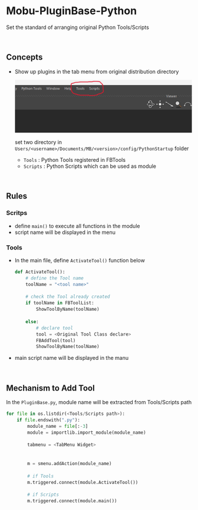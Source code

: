 # Mobu-PluginBase-Python
Set the standard of arranging original Python Tools/Scripts

<br>

## Concepts
- Show up plugins in the tab menu from original distribution directory

    ![alt text](image-1.png)

    set two directory in `Users/<username>/Documents/MB/<version>/config/PythonStartup` folder

    - `Tools`   : Python Tools registered in FBTools
    - `Scripts` : Python Scripts which can be used as module
<br>

## Rules
### Scritps
- define `main()` to execute all functions in the module
- script name will be displayed in the menu 


### Tools
- In the main file, define `ActivateTool()` function below  

    ```python
    def ActivateTool():
        # define the Tool name 
        toolName = "<tool name>"

        # check the Tool already created
        if toolName in FBToolList:
            ShowToolByName(toolName)
    
        else:
            # declare tool
            tool = <Original Tool Class declare>
            FBAddTool(tool)
            ShowToolByName(toolName)
    ```

- main script name will be displayed in the manu

<br>

## Mechanism to Add Tool
In the `PluginBase.py`, module name will be extracted from Tools/Scripts path  

```python
for file in os.listdir(<Tools/Scripts path>):
    if file.endswith(".py"):
        module_name = file[:-3]
        module = importlib.import_module(module_name)

        tabmenu = <TabMenu Widget>
        
        
        m = smenu.addAction(module_name)

        # if Tools
        m.triggered.connect(module.ActivateTool())

        # if Scripts
        m.triggered.connect(module.main())

```

<br>